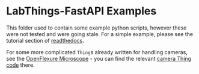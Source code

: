 # LabThings-FastAPI Examples

This folder used to contain some example python scripts, however these were not tested and were going stale. For a simple example, please see the tutorial section of [readthedocs].

For some more complicated `Thing`s already written for handling cameras, see the [OpenFlexure Microscope] - you can find the relevant [camera Thing code] there.

[readthedocs]: https://labthings-fastapi.readthedocs.io/
[OpenFlexure Microscope]: https://openflexure.org/
[camera Thing code]: https://gitlab.com/openflexure/openflexure-microscope-server/-/tree/v3/src/openflexure_microscope_server/things/camera?ref_type=heads
